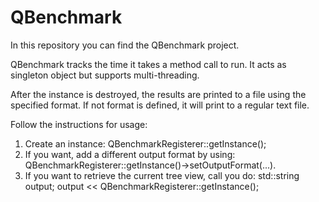 # QBenchmark

In this repository you can find the QBenchmark project.

QBenchmark tracks the time it takes a method call to run. It acts as singleton object but supports multi-threading.

After the instance is destroyed, the results are printed to a file using the specified format. If not format is defined, it will print to a regular text file.

Follow the instructions for usage:

1. Create an instance: QBenchmarkRegisterer::getInstance();
2. If you want, add a different output format by using:  QBenchmarkRegisterer::getInstance()->setOutputFormat(...).
3. If you want to retrieve the current tree view, call you do: std::string output; output << QBenchmarkRegisterer::getInstance();

